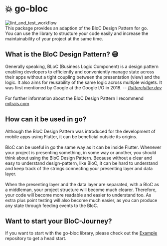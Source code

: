# 💥 go-bloc
![lint_and_test_workflow](https://github.com/hijgo/go-bloc/actions/workflows/lint_and_test.yaml/badge.svg)<br/>
This package provides an adaption of the BloC Design Pattern for go.<br/>
You can use the library to structure your code easily and increase the maintainability of your project at the same time.<br/>

## What is the BloC Design Pattern? 😅
Generally speaking, BLoC (Business Logic Component) is a design pattern enabling developers to efficiently and conveniently manage state across their apps without a tight coupling between the presentation (view) and the logic. It also aims for reusability of the same logic across multiple widgets. It was first mentioned by Google at the Google I/O in 2018.
 -- <cite>[flutterclutter.dev](https://www.flutterclutter.dev/flutter/basics/what-is-the-bloc-pattern/2021/2084/)</cite>
 <br/>
 <br/>
 For further information about the BloC Design Pattern I recommend [mitrais.com](https://www.mitrais.com/news-updates/getting-started-with-flutter-bloc-pattern/)
 
## How can it be used in go? 
Although the BloC Design Pattern was introduced for the development of mobile apps using Flutter, it can be beneficial outside its origins.
<br/><br/>
BloC can be useful in go the same way as it can be inside Flutter. Whenever your project is presenting something, in some way or another, you should think about using the BloC Design Pattern. Because without a clear and easy to understand design-pattern, like BloC, it can be hard to understand and keep track of the strings connecting your presenting layer and data layer.<br/><br/>
When the presenting layer and the data layer are separated, with a BloC as a middleman, your project structure will become much clearer. Therefore, your code will become more readable and easier to understand too. As extra plus point testing will also become much easier, as you can produce any state through feeding events to the BloC.

## Want to start your BloC-Journey?
If you want to start with the go-bloc library, please check out the [Example](https://github.com/hijgo/go-bloc-examples) repository to get a head start.
